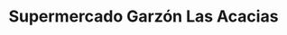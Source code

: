 ---
title: "Supermercado Garzón Las Acacias"
url: /san-cristobal/supermercado-garzon-las-acacias/
shop: supermercado
---